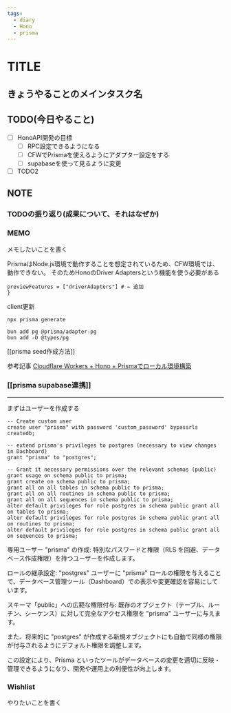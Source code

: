 ```yaml
---
tags:
  - diary
  - Hono
  - prisma
---
```

# TITLE
## きょうやることのメインタスク名

## TODO(今日やること)
- [ ] HonoAPI開発の目標
	- [ ] RPC設定できるようになる
	- [ ] CFWでPrismaを使えるようにアダプター設定をする
	- [ ] supabaseを使って見るように変更
- [ ] TODO2
## NOTE
### TODOの振り返り(成果について、それはなぜか)



### MEMO
メモしたいことを書く

PrismaはNode.js環境で動作することを想定されているため、CFW環境では、動作できない。
そのためHonoのDriver Adaptersという機能を使う必要がある

```prisma.shemesに追加
previewFeatures = ["driverAdapters"] # ← 追加
}
```

client更新
```
npx prisma generate
```


``` package-install
bun add pg @prisma/adapter-pg
bun add -D @types/pg
```

[[prisma seed作成方法]]

参考記事
[Cloudflare Workers + Hono + Prismaでローカル環境構築](https://zenn.dev/slowhand/articles/30c6bc9fd418ab)

### [[prisma supabase連携]]
---
まずはユーザーを作成する

```
-- Create custom user
create user "prisma" with password 'custom_password' bypassrls createdb;

-- extend prisma's privileges to postgres (necessary to view changes in Dashboard)
grant "prisma" to "postgres";

-- Grant it necessary permissions over the relevant schemas (public)
grant usage on schema public to prisma;
grant create on schema public to prisma;
grant all on all tables in schema public to prisma;
grant all on all routines in schema public to prisma;
grant all on all sequences in schema public to prisma;
alter default privileges for role postgres in schema public grant all on tables to prisma;
alter default privileges for role postgres in schema public grant all on routines to prisma;
alter default privileges for role postgres in schema public grant all on sequences to prisma;

```
専用ユーザー "prisma" の作成:
特別なパスワードと権限（RLS を回避、データベース作成権限）を持つユーザーを作成します。

ロールの継承設定:
"postgres" ユーザーに "prisma" ロールの権限を与えることで、データベース管理ツール（Dashboard）での表示や変更確認を容易にしています。

スキーマ「public」への広範な権限付与:
既存のオブジェクト（テーブル、ルーチン、シーケンス）に対して完全なアクセス権限を "prisma" ユーザーに与えます。

また、将来的に "postgres" が作成する新規オブジェクトにも自動で同様の権限が付与されるようにデフォルト権限を調整します。

この設定により、Prisma といったツールがデータベースの変更を適切に反映・管理できるようになり、開発や運用上の利便性が向上します。

### Wishlist
やりたいことを書く
